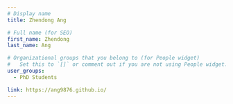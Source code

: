 ```yaml
---
# Display name
title: Zhendong Ang

# Full name (for SEO)
first_name: Zhendong
last_name: Ang

# Organizational groups that you belong to (for People widget)
#   Set this to `[]` or comment out if you are not using People widget.
user_groups:
  - PhD Students

link: https://ang9876.github.io/
---
```


